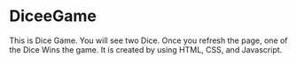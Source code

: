 # DiceeGame
This is Dice Game.
You will see two Dice.
Once you refresh the page, one of the Dice Wins the game. 
It is created by using HTML, CSS, and Javascript.
